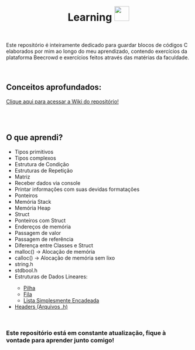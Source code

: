 <h1 align="center">Learning <img src="https://raw.githubusercontent.com/tomchen/stack-icons/master/logos/c.svg" height="40px"/></h1>
<br/>
<p>
 Este repositório é inteiramente dedicado para guardar blocos de códigos C elaborados por mim ao longo do meu aprendizado,
 contendo exercícios da plataforma Beecrowd e exercícios feitos através das matérias da faculdade.
</p>

<br/>

<h2>Conceitos aprofundados:</h2>
<a href="https://github.com/LuisFernandoPBPereira/Learning_C/wiki" target="_blank" rel="noreferrer noopener">Clique aqui para acessar a Wiki do repositório!</a>

<br/><br/>

<h2>O que aprendi?</h2>
<ul>
 <li>Tipos primitivos</li>
 <li>Tipos complexos</li>
 <li>Estrutura de Condição</li>
 <li>Estruturas de Repetição</li>
 <li>Matriz</li>
 <li>Receber dados via console</li>
 <li>Printar informações com suas devidas formatações</li>
 <li>Ponteiros</li>
 <li>Memória Stack</li>
 <li>Memória Heap</li>
 <li>Struct</li>
 <li>Ponteiros com Struct</li>
 <li>Endereços de memória</li>
 <li>Passagem de valor</li>
 <li>Passagem de referência</li>
 <li>Diferença entre Classes e Struct</li>
 <li>malloc() -> Alocação de memória</li>
 <li>calloc() -> Alocação de memória sem lixo</li>
 <li>string.h</li>
 <li>stdbool.h</li>
 <li>Estruturas de Dados Lineares:</li>
 <ul>
  <li><a href="https://github.com/LuisFernandoPBPereira/Learning_C/wiki/Pilha" target="_blank" rel="noreferrer noopener">Pilha</a></li>
  <li><a href="https://github.com/LuisFernandoPBPereira/Learning_C/wiki/Fila" target="_blank" rel="noreferrer noopener">Fila</a></li>
  <li><a href="https://github.com/LuisFernandoPBPereira/Learning_C/wiki/Lista-Simplesmente-Encadeada" target="_blank" rel="noreferrer noopener">Lista Simplesmente Encadeada</a></li>
 </ul>
 <li><a href="https://github.com/LuisFernandoPBPereira/Learning_C/wiki/Headers">Headers (Arquivos .h)</a></li>
</ul>

<br/>

<h3>Este repositório está em constante atualização, fique à vontade para aprender junto comigo!</h3>
